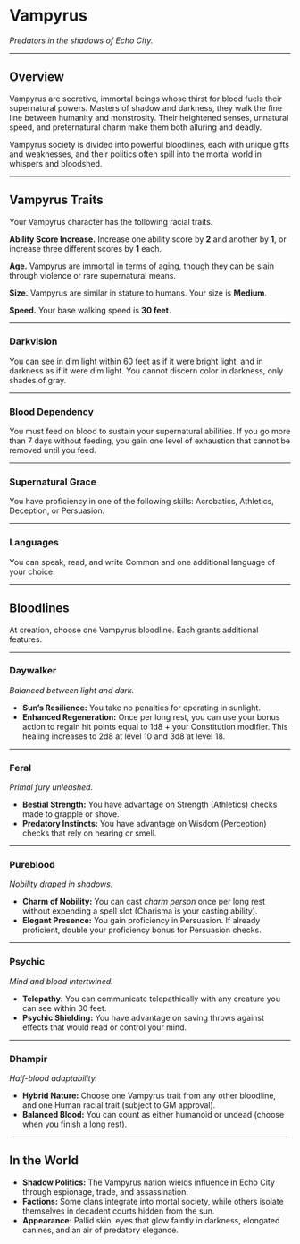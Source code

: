 # Vampyrus
*Predators in the shadows of Echo City.*

---

## Overview
Vampyrus are secretive, immortal beings whose thirst for blood fuels their supernatural powers. Masters of shadow and darkness, they walk the fine line between humanity and monstrosity. Their heightened senses, unnatural speed, and preternatural charm make them both alluring and deadly.

Vampyrus society is divided into powerful bloodlines, each with unique gifts and weaknesses, and their politics often spill into the mortal world in whispers and bloodshed.

---

## Vampyrus Traits
Your Vampyrus character has the following racial traits.

**Ability Score Increase.** Increase one ability score by **2** and another by **1**, or increase three different scores by **1** each.

**Age.** Vampyrus are immortal in terms of aging, though they can be slain through violence or rare supernatural means.

**Size.** Vampyrus are similar in stature to humans. Your size is **Medium**.

**Speed.** Your base walking speed is **30 feet**.

---

### **Darkvision**
You can see in dim light within 60 feet as if it were bright light, and in darkness as if it were dim light. You cannot discern color in darkness, only shades of gray.

---

### **Blood Dependency**
You must feed on blood to sustain your supernatural abilities. If you go more than 7 days without feeding, you gain one level of exhaustion that cannot be removed until you feed.

---

### **Supernatural Grace**
You have proficiency in one of the following skills: Acrobatics, Athletics, Deception, or Persuasion.

---

### **Languages**
You can speak, read, and write Common and one additional language of your choice.

---

## Bloodlines
At creation, choose one Vampyrus bloodline. Each grants additional features.

---

### **Daywalker**
*Balanced between light and dark.*  
- **Sun’s Resilience:** You take no penalties for operating in sunlight.  
- **Enhanced Regeneration:** Once per long rest, you can use your bonus action to regain hit points equal to 1d8 + your Constitution modifier. This healing increases to 2d8 at level 10 and 3d8 at level 18.

---

### **Feral**
*Primal fury unleashed.*  
- **Bestial Strength:** You have advantage on Strength (Athletics) checks made to grapple or shove.  
- **Predatory Instincts:** You have advantage on Wisdom (Perception) checks that rely on hearing or smell.

---

### **Pureblood**
*Nobility draped in shadows.*  
- **Charm of Nobility:** You can cast *charm person* once per long rest without expending a spell slot (Charisma is your casting ability).  
- **Elegant Presence:** You gain proficiency in Persuasion. If already proficient, double your proficiency bonus for Persuasion checks.

---

### **Psychic**
*Mind and blood intertwined.*  
- **Telepathy:** You can communicate telepathically with any creature you can see within 30 feet.  
- **Psychic Shielding:** You have advantage on saving throws against effects that would read or control your mind.

---

### **Dhampir**
*Half-blood adaptability.*  
- **Hybrid Nature:** Choose one Vampyrus trait from any other bloodline, and one Human racial trait (subject to GM approval).  
- **Balanced Blood:** You can count as either humanoid or undead (choose when you finish a long rest).

---

## In the World
- **Shadow Politics:** The Vampyrus nation wields influence in Echo City through espionage, trade, and assassination.  
- **Factions:** Some clans integrate into mortal society, while others isolate themselves in decadent courts hidden from the sun.  
- **Appearance:** Pallid skin, eyes that glow faintly in darkness, elongated canines, and an air of predatory elegance.

